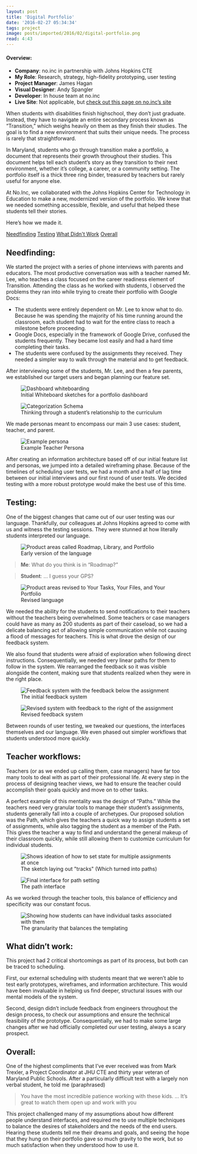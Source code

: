 ```yaml
---
layout: post
title: 'Digital Portfolio'
date: '2016-02-27 05:34:34'
tags: project
image: posts/imported/2016/02/digital-portfolio.png
read: 4:43
---
```

#### Overview:

* **Company**: no.inc in partnership with Johns Hopkins CTE
* **My Role**: Research, strategy, high-fidelity prototyping, user testing
* **Project Manager**: James Hagan
* **Visual Designer**: Andy Spangler
* **Developer**: In house team at no.inc
* **Live Site**: Not applicable, but <a href="http://www.noinc.com/portfolio/student-portfolio/">check out this page on no.inc&rsquo;s site</a>

When students with disabilities finish highschool, they don’t just graduate. Instead, they have to navigate an entire secondary process known as “Transition,” which weighs heavily on them as they finish their studies. The goal is to find a new environment that suits their unique needs. The process is rarely that straightforward.

In Maryland, students who go through transition make a portfolio, a document that represents their growth throughout their studies. This document helps tell each student’s story as they transition to their next environment, whether it’s college, a career, or a community setting. The portfolio itself is a thick three ring binder, treasured by teachers but rarely useful for anyone else.

At No.Inc, we collaborated with the Johns Hopkins Center for Technology in Education to make a new, modernized version of the portfolio. We knew that we needed something accessible, flexible, and useful that helped these students tell their stories.

Here’s how we made it.

<div class="anchor-links">
    <a href="#needfinding">Needfinding</a>
    <a href="#testing">Testing</a>
    <a href="#whatdidntwork">What Didn't Work</a>
    <a href="#overall">Overall</a>
</div>

## Needfinding:

We started the project with a series of phone interviews with parents and educators. The most productive conversation was with a teacher named Mr. Lee, who teaches a class focused on the career readiness element of Transition. Attending the class as he worked with students, I observed the problems they ran into while trying to create their portfolio with Google Docs:

* The students were entirely dependent on Mr. Lee to know what to do. Because he was spending the majority of his time running around the classroom, each student had to wait for the entire class to reach a milestone before proceeding.
* Google Docs, especially in the framework of Google Drive, confused the students frequently. They became lost easily and had a hard time completing their tasks.
* The students were confused by the assignments they received. They needed a simpler way to walk through the material and to get feedback.

After interviewing some of the students, Mr. Lee, and then a few parents, we established our target users and began planning our feature set.

<figure>
    <img alt="Dashboard whiteboarding" src="/images/posts/imported/2016/02/dashboard.png" />
    <figcaption>Initial Whiteboard sketches for a portfolio dashboard</figcaption>
</figure>
<figure>
    <img alt="Categorization Schema" src="/images/posts/imported/2016/02/workflows.png" />
    <figcaption>Thinking through a student’s relationship to the curriculum</figcaption>
</figure>

We made personas meant to encompass our main 3 use cases: student, teacher, and parent. 

<figure>
    <img alt="Example persona" src="/images/posts/imported/2016/02/teacher-persona.png" />
    <figcaption>Example Teacher Persona</figcaption>
</figure>

After creating an information architecture based off of our initial feature list and personas, we jumped into a detailed wireframing phase. Because of the timelines of scheduling user tests, we had a month and a half of lag time between our initial interviews and our first round of user tests. We decided testing with a more robust prototype would make the best use of this time.

## Testing:

One of the biggest changes that came out of our user testing was our language. Thankfully, our colleagues at Johns Hopkins agreed to come with us and witness the testing sessions. They were stunned at how literally students interpreted our language.

<figure>
    <img alt="Product areas called Roadmap, Library, and Portfolio" src="/images/posts/imported/2016/02/language.png" />
    <figcaption>Early version of the language</figcaption>
</figure>

> **Me**: What do you think is in “Roadmap?”

> **Student**: &hellip; I guess your GPS?

<figure>
    <img alt="Product areas revised to Your Tasks, Your Files, and Your Portfolio" src="/images/posts/imported/2016/02/language-revised.png" />
    <figcaption>Revised language</figcaption>
</figure>

We needed the ability for the students to send notifications to their teachers without the teachers being overwhelmed. Some teachers or case managers could have as many as 200 students as part of their caseload, so we had a delicate balancing act of allowing simple communication while not causing a flood of messages for teachers. This is what drove the design of our feedback system.

We also found that students were afraid of exploration when following direct instructions. Consequentially, we needed very linear paths for them to follow in the system. We rearranged the feedback  so it was visible alongside the content, making sure that students realized when they were in the right place.

<figure>
    <img alt="Feedback system with the feedback below the assignment" src="/images/posts/imported/2016/02/feedback.png" />
    <figcaption>The initial feedback system</figcaption>
</figure>

<figure>
    <img alt="Revised system with feedback to the right of the assignment" src="/images/posts/imported/2016/02/feedback-revised.png" />
    <figcaption>Revised feedback system</figcaption>
</figure>

Between rounds of user testing, we tweaked our questions, the interfaces themselves and our language. We even phased out simpler workflows that students understood more quickly.

## Teacher workflows:

Teachers (or as we ended up calling them, case managers) have far too many tools to deal with as part of their professional life. At every step in the process of designing teacher views, we had to ensure the teacher could accomplish their goals quickly and move on to other tasks.

A perfect example of this mentality was the design of “Paths.” While the teachers need very granular tools to manage their student’s assignments, students generally fall into a couple of archetypes. Our proposed solution was the Path, which gives the teachers a quick way to assign students a set of assignments, while also tagging the student as a member of the Path. This gives the teacher a way to find and understand the general makeup of their classroom quickly, while still allowing them to customize curriculum for individual students.

<figure>
    <img alt="Shows ideation of how to set state for multiple assignments at once" src="/images/posts/imported/2016/02/path-sketch.png" />
    <figcaption>The sketch laying out "tracks" (Which turned into paths)</figcaption>
</figure>

<figure>
    <img alt="Final interface for path setting" src="/images/posts/imported/2016/02/path-interface.png" />
    <figcaption>The path interface</figcaption>
</figure>

As we worked through the teacher tools, this balance of efficiency and specificity was our constant focus.

<figure>
    <img alt="Showing how students can have individual tasks associated with them" src="/images/posts/imported/2016/02/granular-assignments.png" />
    <figcaption>The granularity that balances the templating</figcaption>
</figure>

## What didn’t work:
This project had 2 critical shortcomings as part of its process, but both can be traced to scheduling.

First, our external scheduling with students meant that we weren’t able to test early prototypes, wireframes, and information architecture. This would have been invaluable in helping us find deeper, structural issues with our mental models of the system.

Second, design didn’t include feedback from engineers throughout the design process, to check our assumptions and ensure the technical feasibility of the prototype. Consequentially, we had to make some large changes after we had officially completed our user testing, always a scary prospect.

## Overall:
One of the highest compliments that I’ve ever received was from Mark Trexler, a Project Coordinator at JHU CTE and thirty year veteran of Maryland Public Schools. After a particularly difficult test with a largely non verbal student, he told me (paraphrased)

> You have the most incredible patience working with these kids. ... It’s great to watch them open up and work with you

This project challenged many of my assumptions about how different people understand interfaces, and required me to use multiple techniques to balance the desires of stakeholders and the needs of the end users. Hearing these students tell me their dreams and goals, and seeing the hope that they hung on their portfolio gave so much gravity to the work, but so much satisfaction when they understood how to use it. 
